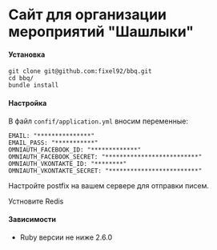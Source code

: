 # Сайт для организации мероприятий "Шашлыки"

#### Установка
```
git clone git@github.com:fixel92/bbq.git
cd bbq/
bundle install
```

#### Настройка
В файл `confif/application.yml` вносим переменные:
```
EMAIL: "***************"
EMAIL_PASS: "***********"
OMNIAUTH_FACEBOOK_ID: "*************"
OMNIAUTH_FACEBOOK_SECRET: "**************************"
OMNIAUTH_VKONTAKTE_ID: "********"
OMNIAUTH_VKONTAKTE_SECRET: "*************************"
```
Настройте postfix на вашем сервере для отправки писем.

Устновите Redis

#### Зависимости

* Ruby версии не ниже 2.6.0


